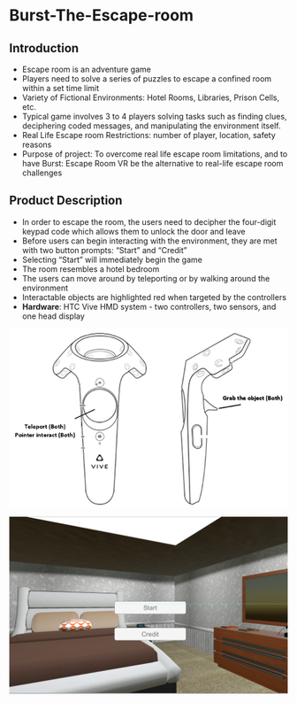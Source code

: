 # Burst-The-Escape-room

## Introduction ##
- Escape room is an adventure game
- Players need to solve a series of puzzles to escape a confined room within a set time limit
- Variety of Fictional Environments: Hotel Rooms, Libraries, Prison Cells, etc.
- Typical game involves 3 to 4 players solving tasks such as finding clues, deciphering coded messages, and manipulating the environment itself.
- Real Life Escape room Restrictions: number of player, location, safety reasons
- Purpose of project: To overcome real life escape room limitations, and to have Burst: Escape Room VR be the alternative to real-life escape room challenges

## Product Description ##
- In order to escape the room, the users need to decipher the four-digit keypad code which allows them to unlock the door and leave
- Before users can begin interacting with the environment, they are met with two button prompts: “Start” and “Credit”
- Selecting “Start” will immediately begin the game
- The room resembles a hotel bedroom
- The users can move around by teleporting or by walking around the environment
- Interactable objects are highlighted red when targeted by the controllers
- __Hardware__: HTC Vive HMD system - two controllers, two sensors, and one head display

![Burst-The-Escape-Room-Controller](https://raw.githubusercontent.com/folowpig/Burst-The-Escape-room/master/Assets/Capture.PNG?raw=true)

![Burst-The-Escape-Room-Environment](https://raw.githubusercontent.com/folowpig/Burst-The-Escape-room/master/Assets/2.PNG?raw=true)
